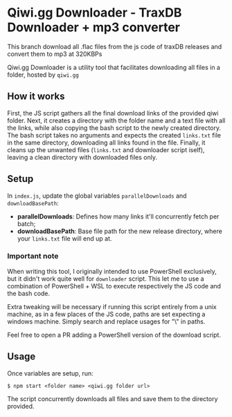 # Qiwi.gg Downloader - TraxDB Downloader + mp3 converter

This branch download all .flac files from the js code of traxDB releases and convert them to mp3 at 320KBPs 

Qiwi.gg Downloader is a utility tool that facilitates downloading all files in a folder, hosted by `qiwi.gg`

## How it works

First, the JS script gathers all the final download links of the provided qiwi folder. Next, it creates a directory with the folder name and a text file with all the links, while also copying the bash script to the newly created directory. The bash script takes no arguments and expects the created `links.txt` file in the same directory, downloading all links found in the file. Finally, it cleans up the unwanted files (`links.txt` and downloader script iself), leaving a clean directory with downloaded files only.

## Setup

In `index.js`, update the global variables `parallelDownloads` and `downloadBasePath`:
- **parallelDownloads**: Defines how many links it'll concurrently fetch per batch;
- **downloadBasePath**: Base file path for the new release directory, where your `links.txt` file will end up at.

### Important note

When writing this tool, I originally intended to use PowerShell exclusively, but it didn't work quite well for `downloader` script. This let me to use a combination of PowerShell + WSL to execute respectively the JS code and the bash code. 

Extra tweaking will be necessary if running this script entirely from a unix machine, as in a few places of the JS code, paths are set expecting a windows machine. Simply search and replace usages for "\\" in paths.

Feel free to open a PR adding a PowerShell version of the download script.

## Usage

Once variables are setup, run:

```
$ npm start <folder name> <qiwi.gg folder url>
```

The script concurrently downloads all files and save them to the directory provided.
